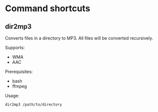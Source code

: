 # Command shortcuts

## dir2mp3

Converts files in a directory to MP3. All files will be converted recursively.

Supports:

* WMA
* AAC

Prerequisites:

* bash
* ffmpeg

Usage: 

```shell
dir2mp3 /path/to/directory
```